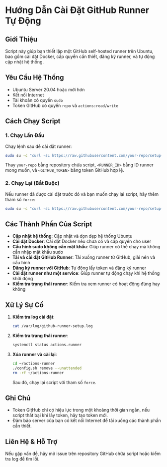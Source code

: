 # Hướng Dẫn Cài Đặt GitHub Runner Tự Động

## Giới Thiệu
Script này giúp bạn thiết lập một GitHub self-hosted runner trên Ubuntu, bao gồm cài đặt Docker, cấp quyền cần thiết, đăng ký runner, và tự động cập nhật hệ thống.

## Yêu Cầu Hệ Thống
- Ubuntu Server 20.04 hoặc mới hơn
- Kết nối Internet
- Tài khoản có quyền `sudo`
- Token GitHub có quyền `repo` và `actions:read/write`

## Cách Chạy Script

### 1. Chạy Lần Đầu
Chạy lệnh sau để cài đặt runner:
```bash
sudo su -c "curl -sL https://raw.githubusercontent.com/your-repo/setup-github-runner/main/setup.sh | bash -s <RUNNER_ID> <GITHUB_TOKEN>"
```
Thay `your-repo` bằng repository chứa script, `<RUNNER_ID>` bằng ID runner mong muốn, và `<GITHUB_TOKEN>` bằng token GitHub hợp lệ.

### 2. Chạy Lại (Bắt Buộc)
Nếu runner đã được cài đặt trước đó và bạn muốn chạy lại script, hãy thêm tham số `force`:
```bash
sudo su -c "curl -sL https://raw.githubusercontent.com/your-repo/setup-github-runner/main/setup.sh | bash -s <RUNNER_ID> <GITHUB_TOKEN> force"
```

## Các Thành Phần Của Script
- **Cập nhật hệ thống**: Cập nhật và dọn dẹp hệ thống Ubuntu
- **Cài đặt Docker**: Cài đặt Docker nếu chưa có và cấp quyền cho user
- **Cấu hình sudo không cần mật khẩu**: Giúp runner có thể chạy mà không cần nhập mật khẩu sudo
- **Tải và cài đặt GitHub Runner**: Tải xuống runner từ GitHub, giải nén và cấu hình
- **Đăng ký runner với GitHub**: Tự động lấy token và đăng ký runner
- **Cài đặt runner như một service**: Giúp runner tự động chạy khi hệ thống khởi động
- **Kiểm tra trạng thái runner**: Kiểm tra xem runner có hoạt động đúng hay không

## Xử Lý Sự Cố
1. **Kiểm tra log cài đặt**:
   ```bash
   cat /var/log/github-runner-setup.log
   ```
2. **Kiểm tra trạng thái runner**:
   ```bash
   systemctl status actions.runner
   ```
3. **Xóa runner và cài lại**:
   ```bash
   cd ~/actions-runner
   ./config.sh remove --unattended
   rm -rf ~/actions-runner
   ```
   Sau đó, chạy lại script với tham số `force`.

## Ghi Chú
- Token GitHub chỉ có hiệu lực trong một khoảng thời gian ngắn, nếu script thất bại khi lấy token, hãy tạo token mới.
- Đảm bảo server của bạn có kết nối Internet để tải xuống các thành phần cần thiết.

## Liên Hệ & Hỗ Trợ
Nếu gặp vấn đề, hãy mở issue trên repository GitHub chứa script hoặc kiểm tra log để tìm lỗi.
